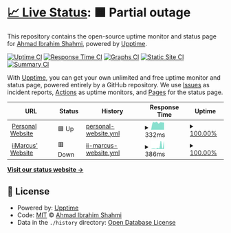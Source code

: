 # [📈 Live Status](https://up.solarft.tk): <!--live status--> **🟧 Partial outage**

This repository contains the open-source uptime monitor and status page for [Ahmad Ibrahim Shahmi](https://solarft.tk), powered by [Upptime](https://github.com/upptime/upptime).

[![Uptime CI](https://github.com/solarft/upptime/workflows/Uptime%20CI/badge.svg)](https://github.com/solarft/upptime/actions?query=workflow%3A%22Uptime+CI%22)
[![Response Time CI](https://github.com/solarft/upptime/workflows/Response%20Time%20CI/badge.svg)](https://github.com/solarft/upptime/actions?query=workflow%3A%22Response+Time+CI%22)
[![Graphs CI](https://github.com/solarft/upptime/workflows/Graphs%20CI/badge.svg)](https://github.com/solarft/upptime/actions?query=workflow%3A%22Graphs+CI%22)
[![Static Site CI](https://github.com/solarft/upptime/workflows/Static%20Site%20CI/badge.svg)](https://github.com/solarft/upptime/actions?query=workflow%3A%22Static+Site+CI%22)
[![Summary CI](https://github.com/solarft/upptime/workflows/Summary%20CI/badge.svg)](https://github.com/solarft/upptime/actions?query=workflow%3A%22Summary+CI%22)

With [Upptime](https://upptime.js.org), you can get your own unlimited and free uptime monitor and status page, powered entirely by a GitHub repository. We use [Issues](https://github.com/solarft/upptime/issues) as incident reports, [Actions](https://github.com/solarft/upptime/actions) as uptime monitors, and [Pages](https://up.solarft.tk) for the status page.

<!--start: status pages-->
<!-- This summary is generated by Upptime (https://github.com/upptime/upptime) -->
<!-- Do not edit this manually, your changes will be overwritten -->
<!-- prettier-ignore -->
| URL | Status | History | Response Time | Uptime |
| --- | ------ | ------- | ------------- | ------ |
| <img alt="" src="https://favicons.githubusercontent.com/solarft.tk" height="13"> [Personal Website](https://solarft.tk) | 🟩 Up | [personal-website.yml](https://github.com/solarft/upptime/commits/HEAD/history/personal-website.yml) | <details><summary><img alt="Response time graph" src="./graphs/personal-website/response-time-week.png" height="20"> 332ms</summary><br><a href="https://up.solarft.tk/history/personal-website"><img alt="Response time 415" src="https://img.shields.io/endpoint?url=https%3A%2F%2Fraw.githubusercontent.com%2Fsolarft%2Fupptime%2FHEAD%2Fapi%2Fpersonal-website%2Fresponse-time.json"></a><br><a href="https://up.solarft.tk/history/personal-website"><img alt="24-hour response time 327" src="https://img.shields.io/endpoint?url=https%3A%2F%2Fraw.githubusercontent.com%2Fsolarft%2Fupptime%2FHEAD%2Fapi%2Fpersonal-website%2Fresponse-time-day.json"></a><br><a href="https://up.solarft.tk/history/personal-website"><img alt="7-day response time 332" src="https://img.shields.io/endpoint?url=https%3A%2F%2Fraw.githubusercontent.com%2Fsolarft%2Fupptime%2FHEAD%2Fapi%2Fpersonal-website%2Fresponse-time-week.json"></a><br><a href="https://up.solarft.tk/history/personal-website"><img alt="30-day response time 415" src="https://img.shields.io/endpoint?url=https%3A%2F%2Fraw.githubusercontent.com%2Fsolarft%2Fupptime%2FHEAD%2Fapi%2Fpersonal-website%2Fresponse-time-month.json"></a><br><a href="https://up.solarft.tk/history/personal-website"><img alt="1-year response time 415" src="https://img.shields.io/endpoint?url=https%3A%2F%2Fraw.githubusercontent.com%2Fsolarft%2Fupptime%2FHEAD%2Fapi%2Fpersonal-website%2Fresponse-time-year.json"></a></details> | <details><summary><a href="https://up.solarft.tk/history/personal-website">100.00%</a></summary><a href="https://up.solarft.tk/history/personal-website"><img alt="All-time uptime 96.36%" src="https://img.shields.io/endpoint?url=https%3A%2F%2Fraw.githubusercontent.com%2Fsolarft%2Fupptime%2FHEAD%2Fapi%2Fpersonal-website%2Fuptime.json"></a><br><a href="https://up.solarft.tk/history/personal-website"><img alt="24-hour uptime 100.00%" src="https://img.shields.io/endpoint?url=https%3A%2F%2Fraw.githubusercontent.com%2Fsolarft%2Fupptime%2FHEAD%2Fapi%2Fpersonal-website%2Fuptime-day.json"></a><br><a href="https://up.solarft.tk/history/personal-website"><img alt="7-day uptime 100.00%" src="https://img.shields.io/endpoint?url=https%3A%2F%2Fraw.githubusercontent.com%2Fsolarft%2Fupptime%2FHEAD%2Fapi%2Fpersonal-website%2Fuptime-week.json"></a><br><a href="https://up.solarft.tk/history/personal-website"><img alt="30-day uptime 96.36%" src="https://img.shields.io/endpoint?url=https%3A%2F%2Fraw.githubusercontent.com%2Fsolarft%2Fupptime%2FHEAD%2Fapi%2Fpersonal-website%2Fuptime-month.json"></a><br><a href="https://up.solarft.tk/history/personal-website"><img alt="1-year uptime 96.36%" src="https://img.shields.io/endpoint?url=https%3A%2F%2Fraw.githubusercontent.com%2Fsolarft%2Fupptime%2FHEAD%2Fapi%2Fpersonal-website%2Fuptime-year.json"></a></details>
| <img alt="" src="https://favicons.githubusercontent.com/iimarcus.netlify.app" height="13"> [iiMarcus' Website](https://iimarcus.netlify.app) | 🟥 Down | [ii-marcus-website.yml](https://github.com/solarft/upptime/commits/HEAD/history/ii-marcus-website.yml) | <details><summary><img alt="Response time graph" src="./graphs/ii-marcus-website/response-time-week.png" height="20"> 386ms</summary><br><a href="https://up.solarft.tk/history/ii-marcus-website"><img alt="Response time 237" src="https://img.shields.io/endpoint?url=https%3A%2F%2Fraw.githubusercontent.com%2Fsolarft%2Fupptime%2FHEAD%2Fapi%2Fii-marcus-website%2Fresponse-time.json"></a><br><a href="https://up.solarft.tk/history/ii-marcus-website"><img alt="24-hour response time 1282" src="https://img.shields.io/endpoint?url=https%3A%2F%2Fraw.githubusercontent.com%2Fsolarft%2Fupptime%2FHEAD%2Fapi%2Fii-marcus-website%2Fresponse-time-day.json"></a><br><a href="https://up.solarft.tk/history/ii-marcus-website"><img alt="7-day response time 386" src="https://img.shields.io/endpoint?url=https%3A%2F%2Fraw.githubusercontent.com%2Fsolarft%2Fupptime%2FHEAD%2Fapi%2Fii-marcus-website%2Fresponse-time-week.json"></a><br><a href="https://up.solarft.tk/history/ii-marcus-website"><img alt="30-day response time 237" src="https://img.shields.io/endpoint?url=https%3A%2F%2Fraw.githubusercontent.com%2Fsolarft%2Fupptime%2FHEAD%2Fapi%2Fii-marcus-website%2Fresponse-time-month.json"></a><br><a href="https://up.solarft.tk/history/ii-marcus-website"><img alt="1-year response time 237" src="https://img.shields.io/endpoint?url=https%3A%2F%2Fraw.githubusercontent.com%2Fsolarft%2Fupptime%2FHEAD%2Fapi%2Fii-marcus-website%2Fresponse-time-year.json"></a></details> | <details><summary><a href="https://up.solarft.tk/history/ii-marcus-website">100.00%</a></summary><a href="https://up.solarft.tk/history/ii-marcus-website"><img alt="All-time uptime 100.00%" src="https://img.shields.io/endpoint?url=https%3A%2F%2Fraw.githubusercontent.com%2Fsolarft%2Fupptime%2FHEAD%2Fapi%2Fii-marcus-website%2Fuptime.json"></a><br><a href="https://up.solarft.tk/history/ii-marcus-website"><img alt="24-hour uptime 100.00%" src="https://img.shields.io/endpoint?url=https%3A%2F%2Fraw.githubusercontent.com%2Fsolarft%2Fupptime%2FHEAD%2Fapi%2Fii-marcus-website%2Fuptime-day.json"></a><br><a href="https://up.solarft.tk/history/ii-marcus-website"><img alt="7-day uptime 100.00%" src="https://img.shields.io/endpoint?url=https%3A%2F%2Fraw.githubusercontent.com%2Fsolarft%2Fupptime%2FHEAD%2Fapi%2Fii-marcus-website%2Fuptime-week.json"></a><br><a href="https://up.solarft.tk/history/ii-marcus-website"><img alt="30-day uptime 100.00%" src="https://img.shields.io/endpoint?url=https%3A%2F%2Fraw.githubusercontent.com%2Fsolarft%2Fupptime%2FHEAD%2Fapi%2Fii-marcus-website%2Fuptime-month.json"></a><br><a href="https://up.solarft.tk/history/ii-marcus-website"><img alt="1-year uptime 100.00%" src="https://img.shields.io/endpoint?url=https%3A%2F%2Fraw.githubusercontent.com%2Fsolarft%2Fupptime%2FHEAD%2Fapi%2Fii-marcus-website%2Fuptime-year.json"></a></details>

<!--end: status pages-->

[**Visit our status website →**](https://up.solarft.tk)

## 📄 License

- Powered by: [Upptime](https://github.com/upptime/upptime)
- Code: [MIT](./LICENSE) © [Ahmad Ibrahim Shahmi](https://solarft.tk)
- Data in the `./history` directory: [Open Database License](https://opendatacommons.org/licenses/odbl/1-0/)

